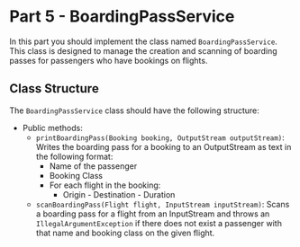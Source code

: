 # Part 5 - BoardingPassService 

In this part you should implement the class named `BoardingPassService`. This class is designed to manage the creation and scanning of boarding passes for passengers who have bookings on flights.

## Class Structure

The `BoardingPassService` class should have the following structure:

- Public methods:
  - `printBoardingPass(Booking booking, OutputStream outputStream)`: Writes the boarding pass for a booking to an OutputStream as text in the following format:
    - Name of the passenger
    - Booking Class
    - For each flight in the booking:
      - Origin - Destination - Duration
  - `scanBoardingPass(Flight flight, InputStream inputStream)`: Scans a boarding pass for a flight from an InputStream and throws an `IllegalArgumentException` if there does not exist a passenger with that name and booking class on the given flight.